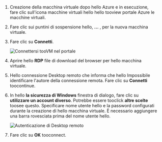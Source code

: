 1. Creazione della macchina virtuale dopo hello Azure e in esecuzione, fare clic sull'icona macchine virtuali hello hello tooview portale Azure le macchine virtuali.

1. Fare clic sui puntini di sospensione hello, **...** , per la nuova macchina virtuale.

1. Fare clic su **Connetti**.

   ![Connettersi tooVM nel portale](./media/virtual-machines-sql-server-remote-desktop-connect/azure-virtual-machine-connect.png)

1. Aprire hello **RDP** file di download del browser per hello macchina virtuale.

1. Hello connessione Desktop remoto che informa che hello Impossibile identificare l'autore della connessione remota. Fare clic su **Connetti** toocontinue.

1. In hello **la sicurezza di Windows** finestra di dialogo, fare clic su **utilizzare un account diverso**. Potrebbe essere tooclick **altre scelte** toosee questo. Specificare nome utente hello e la password configurati durante la creazione di hello macchina virtuale. È necessario aggiungere una barra rovesciata prima del nome utente hello.

   ![Autenticazione di Desktop remoto](./media/virtual-machines-sql-server-remote-desktop-connect/remote-desktop-connect.png)

1. Fare clic su **OK** tooconnect.
